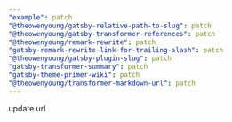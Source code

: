 ```yaml
---
"example": patch
"@theowenyoung/gatsby-relative-path-to-slug": patch
"@theowenyoung/gatsby-transformer-references": patch
"@theowenyoung/remark-rewrite": patch
"gatsby-remark-rewrite-link-for-trailing-slash": patch
"@theowenyoung/gatsby-plugin-slug": patch
"gatsby-transformer-summary": patch
"gatsby-theme-primer-wiki": patch
"@theowenyoung/transformer-markdown-url": patch
---
```


update url

